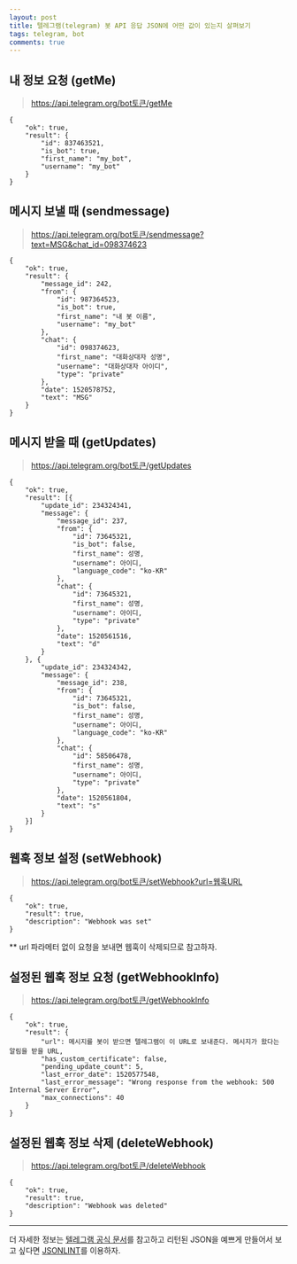 ```yaml
---
layout: post
title: 텔레그램(telegram) 봇 API 응답 JSON에 어떤 값이 있는지 살펴보기
tags: telegram, bot
comments: true
---
```

  
## 내 정보 요청 (getMe)
> https://api.telegram.org/bot토큰/getMe   
~~~
{
	"ok": true,
	"result": {
		"id": 837463521,
		"is_bot": true,
		"first_name": "my_bot",
		"username": "my_bot"
	}
}
~~~
  
## 메시지 보낼 때 (sendmessage)
> https://api.telegram.org/bot토큰/sendmessage?text=MSG&chat_id=098374623  
~~~
{
	"ok": true,
	"result": {
		"message_id": 242,
		"from": {
			"id": 987364523,
			"is_bot": true,
			"first_name": "내 봇 이름",
			"username": "my_bot"
		},
		"chat": {
			"id": 098374623,
			"first_name": "대화상대자 성명",
			"username": "대화상대자 아이디",
			"type": "private" 
		},
		"date": 1520578752,
		"text": "MSG"
	}
}
~~~
  
## 메시지 받을 때 (getUpdates)
> https://api.telegram.org/bot토큰/getUpdates   
~~~
{
	"ok": true,
	"result": [{
		"update_id": 234324341,
		"message": {
			"message_id": 237,
			"from": {
				"id": 73645321,
				"is_bot": false,
				"first_name": 성명,
				"username": 아이디,
				"language_code": "ko-KR"
			},
			"chat": {
				"id": 73645321,
				"first_name": 성명,
				"username": 아이디,
				"type": "private"
			},
			"date": 1520561516,
			"text": "d"
		}
	}, {
		"update_id": 234324342,
		"message": {
			"message_id": 238,
			"from": {
				"id": 73645321,
				"is_bot": false,
				"first_name": 성명,
				"username": 아이디,
				"language_code": "ko-KR"
			},
			"chat": {
				"id": 58506478,
				"first_name": 성명,
				"username": 아이디,
				"type": "private"
			},
			"date": 1520561804,
			"text": "s"
		}
	}]
}
~~~
  
## 웹훅 정보 설정 (setWebhook)  
> https://api.telegram.org/bot토큰/setWebhook?url=웹훅URL
~~~
{
	"ok": true,
	"result": true,
	"description": "Webhook was set"
}
~~~   
  
** url 파라메터 없이 요청을 보내면 웹훅이 삭제되므로 참고하자.  
  
## 설정된 웹훅 정보 요청 (getWebhookInfo) 
> https://api.telegram.org/bot토큰/getWebhookInfo   
~~~
{
	"ok": true,
	"result": {
		"url": 메시지를 봇이 받으면 텔레그램이 이 URL로 보내준다. 메시지가 왔다는 알림을 받을 URL,
		"has_custom_certificate": false,
		"pending_update_count": 5,
		"last_error_date": 1520577548,
		"last_error_message": "Wrong response from the webhook: 500 Internal Server Error",
		"max_connections": 40
	}
}
~~~
  
## 설정된 웹훅 정보 삭제 (deleteWebhook)
> https://api.telegram.org/bot토큰/deleteWebhook   
~~~
{
	"ok": true,
	"result": true,
	"description": "Webhook was deleted"
}
~~~
  
---
  
더 자세한 정보는 [텔레그램 공식 문서](https://core.telegram.org/bots/api)를 참고하고 리턴된 JSON을 예쁘게 만들어서 보고 싶다면 [JSONLINT](https://jsonlint.com/)를 이용하자.
  